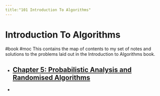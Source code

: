 ```yaml
---
title:"101 Introduction To Algorithms"
---
```

# Introduction To Algorithms
#book #moc 
This contains the map of contents to my set of notes and solutions to the problems laid out in the Introduction to Algorithms book.
- ## [Chapter 5: Probabilistic Analysis and Randomised Algorithms](Notes/Probabilistic%20Analysis%20and%20Randomised%20Algorithms.md)
- 
